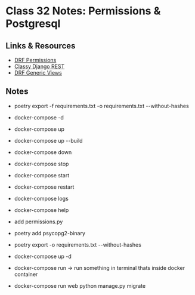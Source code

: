 # Class 32 Notes: Permissions & Postgresql

## Links & Resources

- [DRF Permissions](https://www.django-rest-framework.org/api-guide/permissions/)
- [Classy Django REST](http://www.cdrf.co/)
- [DRF Generic Views](https://www.django-rest-framework.org/api-guide/generic-views/)

## Notes

- poetry export -f requirements.txt -o requirements.txt --without-hashes
- docker-compose -d
- docker-compose up
- docker-compose up --build
- docker-compose down
- docker-compose stop
- docker-compose start
- docker-compose restart
- docker-compose logs
- docker-compose help

- add permissions.py
- poetry add psycopg2-binary

- poetry export -o requirements.txt --without-hashes
- docker-compose up -d
- docker-compose run -> run something in terminal thats inside docker container
- docker-compose run web python manage.py migrate
